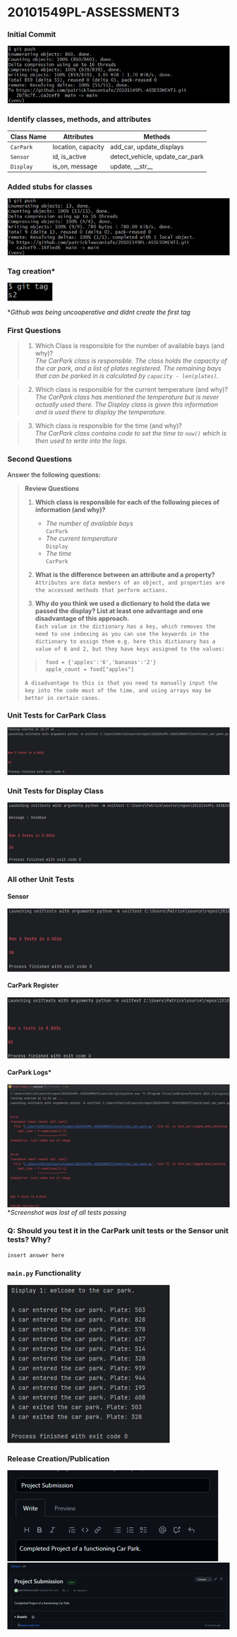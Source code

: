 # 20101549PL-ASSESSMENT3

### Initial Commit
![Initial Commit](Screenshots/initial-commit.png)


### Identify classes, methods, and attributes
| **Class Name**  | **Attributes** | **Methods** |
|---|---|---|
| ```CarPark```  | location, capacity | add_car, update_displays  |
| ```Sensor``` | id, is_active  | detect_vehicle, update_car_park  |
| ```Display```  | is_on, message  | update, \_\_str\_\_ |

### Added stubs for classes
![Added stubs for classes](Screenshots/class-stub-creation.png)

### Tag creation*
![Tag Creation](Screenshots/git-tag-s2.png)

**Github was being uncooperative and didnt create the first tag*

### First Questions

> 1. Which Class is responsible for the number of available bays (and why)?\
    *The CarPark class is responsible. The class holds the capacity of the car park, and a list of plates registered. The remaining bays that can be parked in is calculated by ```capacity - len(plates)```.*

> 2. Which class is responsible for the current temperature (and why)?\
    *The CarPark class has mentioned the temperature but is never actually used there. The Display class is given this information and is used there to display the temperature.*

> 3. Which class is responsible for the time (and why)?\
    *The CarPark class contains code to set the time to ```now()``` which is then used to write into the logs.*


### Second Questions
Answer the following questions:
> **Review Questions**
>
> 1. **Which class is responsible for each of the following pieces of information (and why)?**
>    - _The number of available bays_  
>      `CarPark`
>    - _The current temperature_  
>      `Display`
>    - _The time_  
>      `CarPark`
>
> 2. **What is the difference between an attribute and a property?**  
>    `Attributes are data members of an object, and properties are the accessed methods that perform actions.`
>
> 3. **Why do you think we used a dictionary to hold the data we passed the display? List at least one advantage and one disadvantage of this approach.**  
>    `Each value in the dictionary has a key, which removes the need to use indexing as you can use the keywords in the dictionary to assign them e.g. here this dictionary has a value of 6 and 2, but they have keys assigned to the values:`
>>      food = {'apples':'6','bananas':'2'}
>>      apple_count = food["apples"]
> `A disadvantage to this is that you need to manually input the key into the code most of the time, and using arrays may be better in certain cases.`

### Unit Tests for CarPark Class
![Unit Tests for CarPark Class](Screenshots/unit-test-carpark.png)

### Unit Tests for Display Class
![Unit Tests for CarPark Class](Screenshots/unit-tests-display.png)

### All other Unit Tests
#### Sensor
![Unit Test](Screenshots/unit-tests-sensor.png)
#### CarPark Register
![Unit Test](Screenshots/unit-tests-carpark-register.png)
#### CarPark Logs*
![Unit Test](Screenshots/unit-test-carpark-logs.png)\
**Screenshot was lost of all tests passing*

### Q: Should you test it in the CarPark unit tests or the Sensor unit tests? Why?
`insert answer here`

### `main.py` Functionality
![main.py](Screenshots/main-py-function.png)

### Release Creation/Publication
![Creation](Screenshots/project-create.png)
![Creation](Screenshots/project-publish.png)